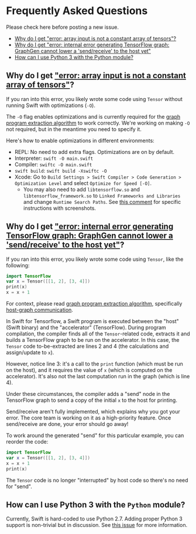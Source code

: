 # Frequently Asked Questions

Please check here before posting a new issue.

* [Why do I get "error: array input is not a constant array of tensors"?](#why-do-i-get-error-array-input-is-not-a-constant-array-of-tensors)
* [Why do I get "error: internal error generating TensorFlow graph: GraphGen cannot lower a 'send/receive' to the host yet"](#why-do-i-get-error-internal-error-generating-tensorflow-graph-graphgen-cannot-lower-a-sendreceive-to-the-host-yet)
* [How can I use Python 3 with the Python module?](#how-can-i-use-python-3-with-the-python-module)

## Why do I get ["error: array input is not a constant array of tensors"](https://github.com/tensorflow/swift/issues/10)?

If you ran into this error, you likely wrote some code using `Tensor` without running Swift with optimizations (`-O`). 

The `-O` flag enables optimizations and is currently required for the [graph program extraction
algorithm](https://github.com/tensorflow/swift/blob/master/docs/GraphProgramExtraction.md) to work correctly.
We're working on making `-O` not required, but in the meantime you need to specify it.

Here's how to enable optimizations in different environments:

* REPL: No need to add extra flags. Optimizations are on by default. 
* Interpreter: `swift -O main.swift`
* Compiler: `swiftc -O main.swift`
* `swift build`: `swift build -Xswiftc -O`
* Xcode: Go to `Build Settings > Swift Compiler > Code Generation > Optimization Level` and select `Optimize for Speed [-O]`.
  * You may also need to add `libtensorflow.so` and `libtensorflow_framework.so` to `Linked Frameworks and Libraries` and change `Runtime Search Paths`.
    See [this comment](https://github.com/tensorflow/swift/issues/10#issuecomment-385167803) for specific instructions with screenshots.

## Why do I get ["error: internal error generating TensorFlow graph: GraphGen cannot lower a 'send/receive' to the host yet"](https://github.com/tensorflow/swift/issues/8)?

If you ran into this error, you likely wrote some code using `Tensor`, like the following:

```swift
import TensorFlow
var x = Tensor([[1, 2], [3, 4]])
print(x)
x = x + 1
```

For context, please read [graph program extraction algorithm](https://github.com/tensorflow/swift/blob/master/docs/GraphProgramExtraction.md), specifically
[host-graph communication](https://github.com/tensorflow/swift/blob/master/docs/GraphProgramExtraction.md#adding-hostgraph-communication).

In Swift for Tensorflow, a Swift program is executed between the "host" (Swift binary) and the "accelerator" (TensorFlow).
During program compilation, the compiler finds all of the `Tensor`-related code, extracts it and builds a TensorFlow graph to be run on the accelerator. In this case, the `Tensor` code to-be-extracted are lines 2 and 4 (the calculations and assign/update to `x`).

However, notice line 3: it's a call to the `print` function (which must be run on the host),
and it requires the value of `x` (which is computed on the accelerator).
It's also not the last computation run in the graph (which is line 4).

Under these circumstances, the compiler adds a "send" node in the TensorFlow graph to send a copy of the initial `x` to the host for printing.

Send/receive aren't fully implemented, which explains why you got your error. The core team is working on it as a high-priority feature. Once send/receive are done, your error should go away!

To work around the generated "send" for this particular example, you can reorder the code:

```swift
import TensorFlow
var x = Tensor([[1, 2], [3, 4]])
x = x + 1
print(x)
```

The `Tensor` code is no longer "interrupted" by host code so there's no need for "send".

## How can I use Python 3 with the `Python` module?

Currently, Swift is hard-coded to use Python 2.7.
Adding proper Python 3 support is non-trivial but in discussion.
See [this issue](https://github.com/tensorflow/swift/issues/13) for more information.
